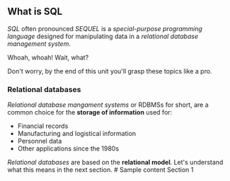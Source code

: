 ## What is SQL

_SQL_ often pronounced _SEQUEL_ is a _special-purpose programming language_ designed for manipulating data in a _relational database management system_. 

Whoah, whoah! Wait, what?

Don't worry, by the end of this unit you'll grasp these topics like a pro.

### Relational databases

_Relational database mangament systems_ or RDBMSs for short, are a common choice for the __storage of information__ used for:

- Financial records
- Manufacturing and logistical information
- Personnel data
- Other applications since the 1980s

_Relational databases_ are based on the __relational model__. Let's understand what this means in the next section. # Sample content Section 1